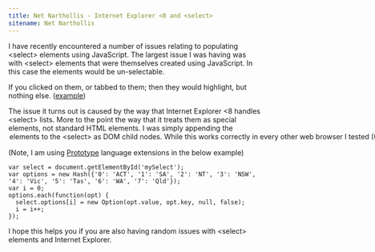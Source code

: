 ```yaml
---
title: Net Narthollis - Internet Explorer <8 and <select>
sitename: Net Narthollis
---
```

I have recently encountered a number of issues relating to populating &lt;select&gt; elements using JavaScript. The largest issue I was having was with &lt;select&gt; elements that were themselves created using JavaScript. In this case the elements would be un-selectable.

If you clicked on them, or tabbed to them; then they would highlight, but nothing else.
([example][1])

The issue it turns out is caused by the way that Internet Explorer &lt;8 handles &lt;select&gt; lists. More to the point the way that it treats them as special elements, not standard HTML elements. I was simply appending the <option> elements to the &lt;select&gt; as DOM child nodes. While this works correctly in every other web browser I tested (Chrome 4>, FF 3.5>, IE8) it doesn't work in IE7, which was a requirement for the project. It turns out that in Internet Explorer if you want to add more options to a &lt;select&gt; element you need to create new Option objects and append them to the &lt;select&gt;.objects 'array' (I say 'array' as its not really an array... but it behalves enough like one).

(Note, I am using [Prototype][2] language extensions in the below example)
~~~~.javascript
var select = document.getElementById('mySelect');
var options = new Hash({'0': 'ACT', '1': 'SA', '2': 'NT', '3': 'NSW', '4': 'Vic', '5': 'Tas', '6': 'WA', '7': 'Qld'});
var i = 0;
options.each(function(opt) {
  select.options[i] = new Option(opt.value, opt.key, null, false);
  i = i++;
});
~~~~

I hope this helps you if you are also having random issues with &lt;select&gt; elements and Internet Explorer.

[1]: http://www.lccsa.org.au/~nsteicke/selectissue/ " &lt;select&gt; issue example"
[2]: http://prototypejs.org/ "Prototype JavaScript framework"